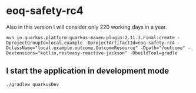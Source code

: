 # eoq-safety-rc4

Also in this version I will consider only 220 working days in a year.

```shell
mvn io.quarkus.platform:quarkus-maven-plugin:2.11.3.Final:create -DprojectGroupId=local.example -DprojectArtifactId=eoq-safety-rc4 -DclassName="local.example.outcome.OutcomeResource" -Dpath="/outcome" -Dextensions="kotlin,resteasy-reactive-jackson" -DbuildTool=gradle
```

## I start the application in development mode

```shell
./gradlew quarkusDev
```
